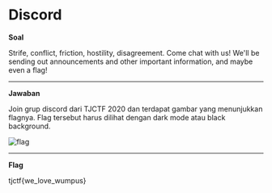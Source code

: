 # Discord
**Soal**

Strife, conflict, friction, hostility, disagreement. Come chat with us! We'll be sending out announcements and other important information, and maybe even a flag!
____________________________________

**Jawaban**

Join grup discord dari TJCTF 2020 dan terdapat gambar yang menunjukkan flagnya. Flag tersebut harus dilihat dengan dark mode atau black background.

![flag](https://github.com/lumbricina/TJCTF-2020-05311840000044/blob/master/Miscellaneous/Discord/flag.png)
____________________________________
**Flag**

tjctf{we_love_wumpus}
